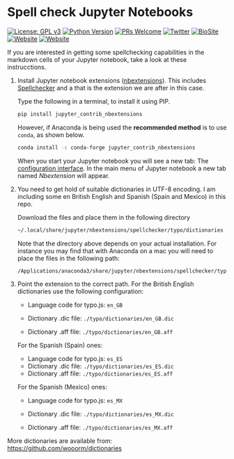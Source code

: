# Spell check Jupyter Notebooks
[![License: GPL v3](https://img.shields.io/badge/License-GPL%20v3-blue.svg)](https://www.gnu.org/licenses/gpl-3.0)
[![Python Version](https://img.shields.io/badge/python-3.x-orange)](https://www.python.org)
[![PRs Welcome](https://img.shields.io/badge/PRs-welcome-brightgreen.svg?style=flat-square)](http://makeapullrequest.com)
[![Twitter](https://img.shields.io/badge/twitter-quantum__tunnel-blue)](http://twitter.com/quantum_tunnel)
[![BioSite](https://img.shields.io/badge/BioSite-jrogel-blue)](https://bio.site/jrogel)
[![Website](https://img.shields.io/badge/web-jrogel-black)](https://jrogel.com)
[![Website](https://img.shields.io/badge/web-RogueLoop-black)](https://rogueloop.jrogel.com)

If you are interested in getting some spellchecking capabilities in the markdown cells of your Jupyter notebook, take a look at these instrucctions. 

1. Install Jupyter notebook extensions ([nbextensions](https://github.com/ipython-contrib/jupyter_contrib_nbextensions)). This includes [Spellchecker](https://nicoguaro.github.io/posts/ortografia_jupyter/.) and a that is the extension we are after in this case.

   Type the following in a terminal, to install it using PIP.

   ```zsh
   pip install jupyter_contrib_nbextensions
   ```

   However, if Anaconda is being used the **recommended method** is to use `conda`, as shown below.

   ```zsh
   conda install -c conda-forge jupyter_contrib_nbextensions
   ```

   When you start your Jupyter notebook you will see a new tab: The [configuration interface](https://github.com/Jupyter-contrib/jupyter_nbextensions_configurator). In the main menu of Jupyter notebook a new tab named *Nbextension* will appear. 

2. You need to get hold of suitable dictionaries in UTF-8 encoding. I am including some en British English and Spanish (Spain and Mexico) in this repo. 

   Download the files and place them in the following directory

   ```zsh
   ~/.local/share/jupyter/nbextensions/spellchecker/typo/dictionaries
   ```

   Note that the directory above depends on your actual installation. For instance you may find that with Anaconda on a mac you will need to place the files in the following path:

   ```zsh
   /Applications/anaconda3/share/jupyter/nbextensions/spellchecker/typo/dictionaries
   ```

3. Point the extension to the correct path. For the British English dictionaries use the following configuration:

   - Language code for typo.js: `en_GB`

   - Dictionary .dic file: `./typo/dictionaries/en_GB.dic`

   - Dictionary .aff file: `./typo/dictionaries/en_GB.aff`

   For the Spanish (Spain) ones:

   - Language code for typo.js: `es_ES`
   - Dictionary .dic file: `./typo/dictionaries/es_ES.dic`
   - Dictionary .aff file: `./typo/dictionaries/es_ES.aff`

   For the Spanish (Mexico) ones:
   
   - Language code for typo.js: `es_MX`
   
   - Dictionary .dic file: `./typo/dictionaries/es_MX.dic`
   
   - Dictionary .aff file: `./typo/dictionaries/es_MX.aff`

More dictionaries are available from: https://github.com/wooorm/dictionaries

